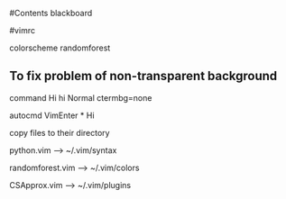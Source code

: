 #Contents
blackboard

#vimrc


colorscheme randomforest

To fix problem of non-transparent background
--------------------------------------------
command Hi hi Normal ctermbg=none

autocmd VimEnter * Hi


copy files to their directory

python.vim      --> ~/.vim/syntax

randomforest.vim  --> ~/.vim/colors

CSApprox.vim    --> ~/.vim/plugins
